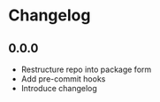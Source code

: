 # Changelog

## 0.0.0

- Restructure repo into package form
- Add pre-commit hooks
- Introduce changelog
